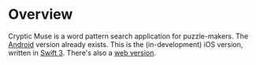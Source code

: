 # Overview

Cryptic Muse is a word pattern search application for puzzle-makers. The [Android](https://play.google.com/store/apps/details?id=com.dkilmer.cmuse) version already exists. This is the (in-development) iOS version, written in [Swift 3](https://swift.org). There's also a [web version](https://github.com/dkilmer/cryptic-muse).
